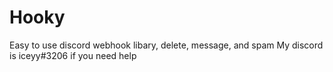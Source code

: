 # Hooky
Easy to use discord webhook libary, delete, message, and spam
My discord is iceyy#3206 if you need help
